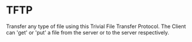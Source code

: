 # TFTP
Transfer any type of file using this Trivial File Transfer Protocol. The Client can 'get' or 'put' a file from the server or to the server respectively.

